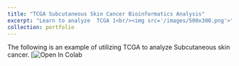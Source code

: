 ```yaml
---
title: "TCGA Subcutaneous Skin Cancer Bioinformatics Analysis"
excerpt: "Learn to analyze  TCGA 1<br/><img src='/images/500x300.png'>"
collection: portfolio
---
```


The following is an example of utilizing TCGA to analyze Subcutaneous skin cancer.
[![Open In Colab](https://colab.research.google.com/drive/1kcGHZ8bBIm0Kirkf8alLPckNoUkRrghy#scrollTo=PO7wSn_Tw2yJ)
